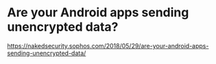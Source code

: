 # Are your Android apps sending unencrypted data?
https://nakedsecurity.sophos.com/2018/05/29/are-your-android-apps-sending-unencrypted-data/
